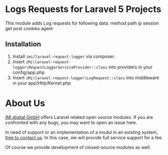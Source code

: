 Logs Requests for Laravel 5 Projects
===================================================================

This module adds Log requests for following data:
    method
    path
    ip
    session
    get
    post
    cookies
    agent

Installation
------------

1. Install `imi/laravel-request-logger` via composer.
2. Insert `iMi\laravel-request-logger\RequestLoggerServiceProvider::class` into providers in your config/app.php
3. Insert `iMi\laravel-request-logger\LogRequest::class` into middleware in your app/Http/Kernel.php

About Us
========

[iMi digital GmbH](http://www.imi.de/) offers Laravel related open source modules. If you are confronted with any bugs, you may want to open an issue here.

In need of support or an implementation of a modul in an existing system, [free to contact us](mailto:digital@iMi.de). In this case, we will provide full service support for a fee.

Of course we provide development of closed-source modules as well.
